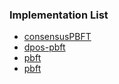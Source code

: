 ### Implementation List

- [consensusPBFT](https://github.com/bigpicturelabs/consensusPBFT)
- [dpos-pbft](https://github.com/sqfasd/dpos-pbft)
- [pbft](http://www.scs.stanford.edu/14au-cs244b/notes/pbft.txt)
- [pbft](https://blockchain.iethpay.com/pbft.html)
